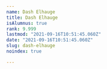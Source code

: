 ```yaml
---
name: Dash Elhauge
title: Dash Elhauge
isAlumnus: true
rank: 9.999
lastmod: "2021-09-16T10:51:45.060Z"
date: "2021-09-16T10:51:45.060Z"
slug: dash-elhauge
noindex: true

---
```

